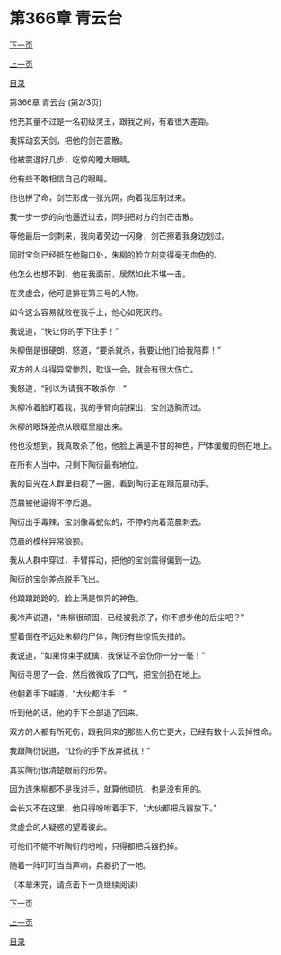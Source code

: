 <h1>第366章  青云台</h1>
            <div><p><a href="./1097_%E7%AC%AC366%E7%AB%A0_%E9%9D%92%E4%BA%91%E5%8F%B0.md">下一页</a></p><p><a href="./1095_%E7%AC%AC366%E7%AB%A0_%E9%9D%92%E4%BA%91%E5%8F%B0.md">上一页</a></p><p><a href="../">目录</a></p></div>
            <div><p>第366章  青云台 (第2/3页)</p><p>他充其量不过是一名初级灵王，跟我之间，有着很大差距。</p><p>我挥动玄天剑，把他的剑芒震散。</p><p>他被震退好几步，吃惊的瞪大眼睛。</p><p>他有些不敢相信自己的眼睛。</p><p>他也拼了命，剑芒形成一张光网，向着我压制过来。</p><p>我一步一步的向他逼近过去，同时把对方的剑芒击散。</p><p>等他最后一剑刺来，我向着旁边一闪身，剑芒擦着我身边划过。</p><p>同时宝剑已经抵在他胸口处，朱柳的脸立刻变得毫无血色的。</p><p>他怎么也想不到，他在我面前，居然如此不堪一击。</p><p>在灵虚会，他可是排在第三号的人物。</p><p>如今这么容易就败在我手上，他心如死灰的。</p><p>我说道，“快让你的手下住手！”</p><p>朱柳倒是很硬朗，怒道，“要杀就杀，我要让他们给我陪葬！”</p><p>双方的人斗得异常惨烈，耽误一会，就会有很大伤亡。</p><p>我怒道，“别以为请我不敢杀你！”</p><p>朱柳冷着脸盯着我，我的手臂向前探出，宝剑透胸而过。</p><p>朱柳的眼珠差点从眼眶里崩出来。</p><p>他也没想到，我真敢杀了他，他脸上满是不甘的神色，尸体缓缓的倒在地上。</p><p>在所有人当中，只剩下陶衍最有地位。</p><p>我的目光在人群里扫视了一圈，看到陶衍正在跟范晨动手。</p><p>范晨被他逼得不停后退。</p><p>陶衍出手毒辣，宝剑像毒蛇似的，不停的向着范晨刺去。</p><p>范晨的模样异常狼狈。</p><p>我从人群中穿过，手臂挥动，把他的宝剑震得偏到一边。</p><p>陶衍的宝剑差点脱手飞出。</p><p>他踉踉跄跄的，脸上满是惊异的神色。</p><p>我冷声说道，“朱柳很顽固，已经被我杀了，你不想步他的后尘吧？”</p><p>望着倒在不远处朱柳的尸体，陶衍有些惊慌失措的。</p><p>我说道，“如果你束手就擒，我保证不会伤你一分一毫！”</p><p>陶衍寻思了一会，然后微微叹了口气，把宝剑扔在地上。</p><p>他朝着手下喊道，“大伙都住手！”</p><p>听到他的话，他的手下全部退了回来。</p><p>双方的人都有所死伤，跟我同来的那些人伤亡更大，已经有数十人丢掉性命。</p><p>我跟陶衍说道，“让你的手下放弃抵抗！”</p><p>其实陶衍很清楚眼前的形势。</p><p>因为连朱柳都不是我对手，就算他顽抗，也是没有用的。</p><p>会长又不在这里，他只得吩咐着手下，“大伙都把兵器放下。”</p><p>灵虚会的人疑惑的望着彼此。</p><p>可他们不能不听陶衍的吩咐，只得都把兵器扔掉。</p><p>随着一阵叮叮当当声响，兵器扔了一地。</p><p>（本章未完，请点击下一页继续阅读）</p></div>
            <div><p><a href="./1097_%E7%AC%AC366%E7%AB%A0_%E9%9D%92%E4%BA%91%E5%8F%B0.md">下一页</a></p><p><a href="./1095_%E7%AC%AC366%E7%AB%A0_%E9%9D%92%E4%BA%91%E5%8F%B0.md">上一页</a></p><p><a href="../">目录</a></p></div>